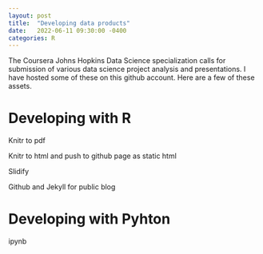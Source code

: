 ```yaml
---
layout: post
title:  "Developing data products"
date:   2022-06-11 09:30:00 -0400
categories: R
---
```

The Coursera Johns Hopkins Data Science specialization calls for submission of various data science project analysis and presentations. I have hosted some of these on this github account. Here are a few of these assets.


# Developing with R

Knitr to pdf

Knitr to html and push to github page as static html

Slidify

Github and Jekyll for public blog


# Developing with Pyhton

ipynb
